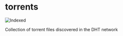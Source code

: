 torrents 
========
![Indexed](https://img.shields.io/badge/indexed-42958-blue)

Collection of torrent files discovered in the DHT network
